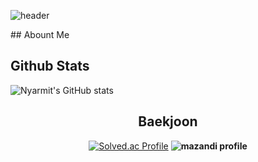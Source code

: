 <div class="header">

  ![header](https://capsule-render.vercel.app/api?type=waving&color=gradient&height=300&section=header&text=Archive)

</div>

<div>
## Abount Me
</div>

<div>
  
  ## Github Stats
  ![Nyarmit's GitHub stats](https://github-readme-stats.vercel.app/api?username=Nyarmit&show_icons=true&theme=dark)

</div>

<div align= "center">

  ## Baekjoon
  [![Solved.ac Profile](http://mazassumnida.wtf/api/generate_badge?boj=nyarmit)](https://solved.ac/nyarmit)
  <b>
  ![mazandi profile](http://mazandi.herokuapp.com/api?handle={handle}&theme=warm)

</div>

<!--
**Nyarmit/Nyarmit** is a ✨ _special_ ✨ repository because its `README.md` (this file) appears on your GitHub profile.

Here are some ideas to get you started:
- Hi there 👋
- 🔭 I’m currently working on ...
- 🌱 I’m currently learning ...
- 👯 I’m looking to collaborate on ...
- 🤔 I’m looking for help with ...
- 💬 Ask me about ...
- 📫 How to reach me: ...
- 😄 Pronouns: ...
- ⚡ Fun fact: ...
-->

